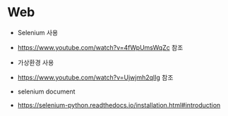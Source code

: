 # Web



* Selenium 사용
* https://www.youtube.com/watch?v=4fWpUmsWqZc 참조
* 가상환경 사용
* https://www.youtube.com/watch?v=Ujwjmh2qlIg 참조
* selenium document

* https://selenium-python.readthedocs.io/installation.html#introduction